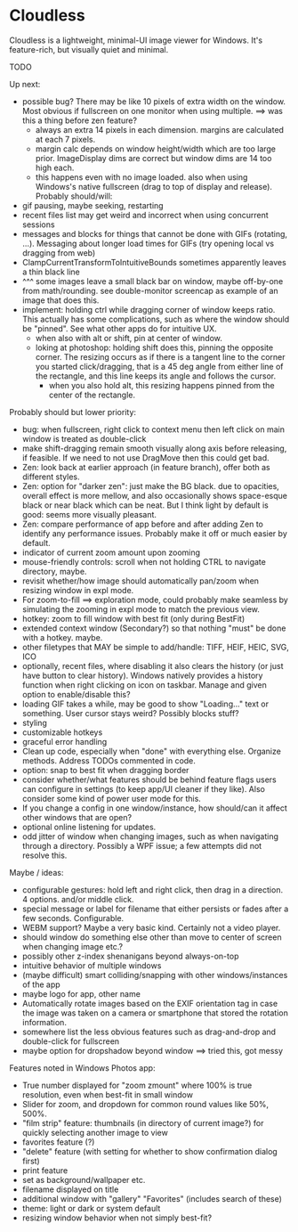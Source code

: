 # Cloudless
Cloudless is a lightweight, minimal-UI image viewer for Windows. It's feature-rich, but visually quiet and minimal.

TODO

Up next:
- possible bug? There may be like 10 pixels of extra width on the window. Most obvious if fullscreen on one monitor when using multiple. ==> was this a thing before zen feature?
	- always an extra 14 pixels in each dimension. margins are calculated at each 7 pixels.
	- margin calc depends on window height/width which are too large prior. ImageDisplay dims are correct but window dims are 14 too high each.
	- this happens even with no image loaded. also when using Windows's native fullscreen (drag to top of display and release). 
Probably should/will:
- gif pausing, maybe seeking, restarting
- recent files list may get weird and incorrect when using concurrent sessions
- messages and blocks for things that cannot be done with GIFs (rotating, ...). Messaging about longer load times for GIFs (try opening local vs dragging from web)
- ClampCurrentTransformToIntuitiveBounds sometimes apparently leaves a thin black line
- ^^^ some images leave a small black bar on window, maybe off-by-one from math/rounding. see double-monitor screencap as example of an image that does this.
- implement: holding ctrl while dragging corner of window keeps ratio. This actually has some complications, such as where the window should be "pinned". See what other apps do for intuitive UX.
	- when also with alt or shift, pin at center of window. 
	- loking at photoshop: holding shift does this, pinning the opposite corner. The resizing occurs as if there is a tangent line to the corner you started click/dragging, that is a 45 deg angle from either line of the rectangle, and this line keeps its angle and follows the cursor.
		- when you also hold alt, this resizing happens pinned from the center of the rectangle.

Probably should but lower priority:
- bug: when fullscreen, right click to context menu then left click on main window is treated as double-click
- make shift-dragging remain smooth visually along axis before releasing, if feasible. If we need to not use DragMove then this could get bad.
- Zen: look back at earlier approach (in feature branch), offer both as different styles.
- Zen: option for "darker zen": just make the BG black. due to opacities, overall effect is more mellow, and also occasionally shows space-esque black or near black which can be neat. But I think light by default is good: seems more visually pleasant.
- Zen: compare performance of app before and after adding Zen to identify any performance issues. Probably make it off or much easier by default.
- indicator of current zoom amount upon zooming
- mouse-friendly controls: scroll when not holding CTRL to navigate directory, maybe.
- revisit whether/how image should automatically pan/zoom when resizing window in expl mode.
- For zoom-to-fill ==> exploration mode, could probably make seamless by simulating the zooming in expl mode to match the previous view.
- hotkey: zoom to fill window with best fit (only during BestFit)
- extended context window (Secondary?) so that nothing "must" be done with a hotkey. maybe.
- other filetypes that MAY be simple to add/handle: TIFF, HEIF, HEIC, SVG, ICO
- optionally, recent files, where disabling it also clears the history (or just have button to clear history). Windows natively provides a history function when right clicking on icon on taskbar. Manage and given option to enable/disable this?
- loading GIF takes a while, may be good to show "Loading..." text or something. User cursor stays weird? Possibly blocks stuff?
- styling
- customizable hotkeys
- graceful error handling
- Clean up code, especially when "done" with everything else. Organize methods. Address TODOs commented in code.
- option: snap to best fit when dragging border
- consider whether/what features should be behind feature flags users can configure in settings (to keep app/UI cleaner if they like). Also consider some kind of power user mode for this.
- If you change a config in one window/instance, how should/can it affect other windows that are open?
- optional online listening for updates.
- odd jitter of window when changing images, such as when navigating through a directory. Possibly a WPF issue; a few attempts did not resolve this.

Maybe / ideas:
- configurable gestures: hold left and right click, then drag in a direction. 4 options. and/or middle click.
- special message or label for filename that either persists or fades after a few seconds. Configurable.
- WEBM support? Maybe a very basic kind. Certainly not a video player.
- should window do something else other than move to center of screen when changing image etc.?
- possibly other z-index shenanigans beyond always-on-top
- intuitive behavior of multiple windows
- (maybe difficult) smart colliding/snapping with other windows/instances of the app
- maybe logo for app, other name
- Automatically rotate images based on the EXIF orientation tag in case the image was taken on a camera or smartphone that stored the rotation information.
- somewhere list the less obvious features such as drag-and-drop and double-click for fullscreen
- maybe option for dropshadow beyond window ==> tried this, got messy

Features noted in Windows Photos app:
- True number displayed for "zoom zmount" where 100% is true resolution, even when best-fit in small window
- Slider for zoom, and dropdown for common round values like 50%, 500%.
- "film strip" feature: thumbnails (in directory of current image?) for quickly selecting another image to view
- favorites feature (?)
- "delete" feature (with setting for whether to show confirmation dialog first)
- print feature
- set as background/wallpaper etc.
- filename displayed on title
- additional window with "gallery" "Favorites" (includes search of these)
- theme: light or dark or system default
- resizing window behavior when not simply best-fit?